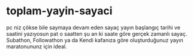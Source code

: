 # toplam-yayin-sayaci
pc niz çökse bile saymaya devam eden sayaç yayın başlangıç tarihi ve saatini yazıyosun pat o saatten şu an ki saate göre gerçek zamanlı sayaç. Subathon, Followathon ya da Kendi kafanıza göre oluşturduğunuz yayın maratonununz için ideal.
